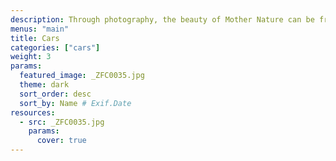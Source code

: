```yaml
---
description: Through photography, the beauty of Mother Nature can be frozen in time. This category celebrates the magic of our planet and beyond — from the immensity of the great outdoors, to miraculous moments in your own backyard.
menus: "main"
title: Cars
categories: ["cars"]
weight: 3
params:
  featured_image: _ZFC0035.jpg
  theme: dark
  sort_order: desc
  sort_by: Name # Exif.Date
resources:
  - src: _ZFC0035.jpg
    params:
      cover: true
---
```



